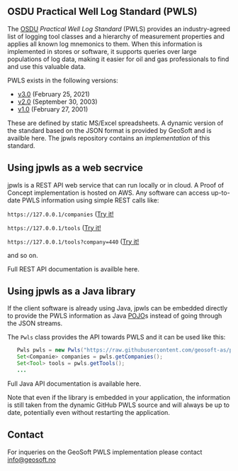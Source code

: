 ## OSDU Practical Well Log Standard (PWLS)

The [OSDU](https://osduforum.org/OSDU) _Practical Well Log Standard_ (PWLS) provides an industry-agreed list of logging tool
classes and a hierarchy of measurement properties and applies all known log mnemonics to them.
When this information is implemented in stores or software, it supports queries over large
populations of log data, making it easier for oil and gas professionals to find and use this
valuable data.

PWLS exists in the following versions:

* [v3.0](https://energistics.org/practical-well-log-standard) (February 25, 2021)
* [v2.0](https://energistics.org/sites/default/files/2023-03/pwls_20.htm) (September 30, 2003)
* [v1.0](https://energistics.org/sites/default/files/2023-03/pwls_10.htm) (February 27, 2001)

These are defined by static MS/Excel spreadsheets.
A dynamic version of the standard based on the JSON format
is provided by GeoSoft and is availble here. The jpwls repository contains
an _implementation_ of this standard.


## Using jpwls as a web secrvice

jpwls is a REST API web service that can run locally or in cloud.
A Proof of Concept implementation is hosted on AWS.
Any software can access up-to-date PWLS information using simple
REST calls like:

`https://127.0.0.1/companies` ([Try it!](https://127.0.0.1/companies)

`https://127.0.0.1/tools` ([Try it!](https://127.0.0.1/companies)

`https://127.0.0.1/tools?company=440` ([Try it!](https://127.0.0.1/companies?company=440)

and so on.

Full REST API documentation is availble here.


## Using jpwls as a Java library

If the client software is already using Java, jpwls can be embedded
directly to provide the PWLS information as Java [POJO](https://en.wikipedia.org/wiki/Plain_old_Java_object)s
instead of going through the JSON streams.

The `Pwls` class provides the API towards PWLS and it can be used like this:

```Java
   Pwls pwls = new Pwls("https://raw.githubusercontent.com/geosoft-as/pwls/main/json");
   Set<Companie> companies = pwls.getCompanies();
   Set<Tool> tools = pwls.getTools();
   ...
```

Full Java API documentation is available here.

Note that even if the library is embedded in your application, the information is
still taken from the dynamic GitHub PWLS source and will always be up to date,
potentially even without restarting the application.


## Contact

For inqueries on the GeoSoft PWLS implementation please contact
[info@geosoft.no](mailto:info@geosoft.no)


